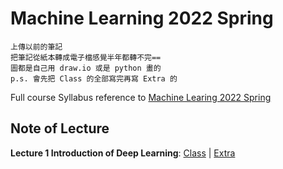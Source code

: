 # Machine Learning 2022 Spring

```
上傳以前的筆記  
把筆記從紙本轉成電子檔感覺半年都轉不完==  
圖都是自己用 draw.io 或是 python 畫的  
p.s. 會先把 Class 的全部寫完再寫 Extra 的  
```

Full course Syllabus reference to [Machine Learing 2022 Spring](https://speech.ee.ntu.edu.tw/~hylee/ml/2022-spring.php?fbclid=IwAR2rE3UFymIOeTEoEzyZBhO-5vbpYpyw1Ho_KHO8cmwVd0_f7nI3iYunW4A)  

## Note of Lecture
**Lecture 1 Introduction of Deep Learning**: [Class](/0218_01_class_Lecture1-Introduction-of-Deep-Learning.md) | [Extra](0218_02_extra_Lecture1-Introduction-of-Deep-Learning.md)